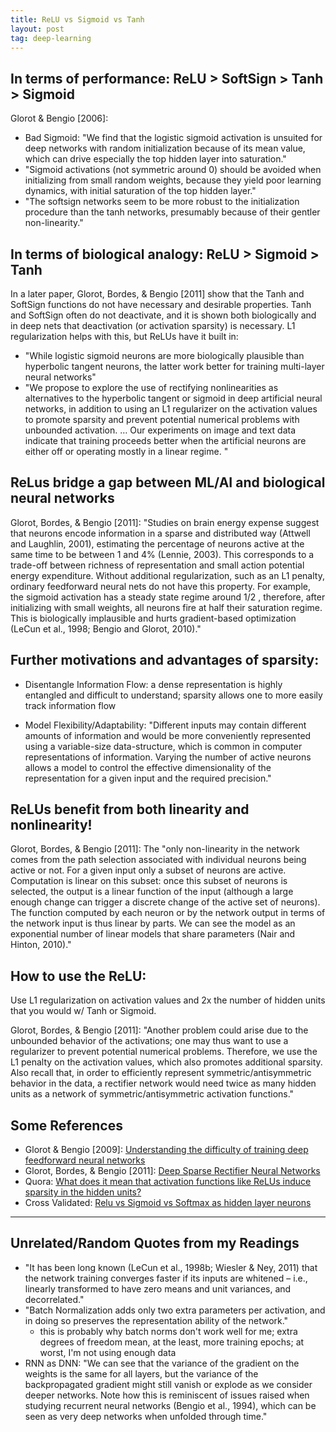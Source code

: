 ```yaml
---
title: ReLU vs Sigmoid vs Tanh
layout: post
tag: deep-learning
---
```


 
## In terms of performance: ReLU > SoftSign > Tanh > Sigmoid 

Glorot & Bengio [2006]: 
* Bad Sigmoid: "We find that the logistic sigmoid activation is unsuited for deep networks with random initialization 
because of its mean value, which can drive especially the top hidden layer into saturation." 
* "Sigmoid activations (not symmetric around 0) should be avoided when initializing from small random weights, because they yield 
poor learning dynamics, with initial saturation of the top hidden layer."
* "The softsign networks seem to be more robust to the initialization procedure than the tanh networks, presumably because of their 
gentler non-linearity."


## In terms of biological analogy:  ReLU > Sigmoid > Tanh

In a later paper, Glorot, Bordes, & Bengio [2011] show that the Tanh and SoftSign functions do not have necessary and desirable 
properties.  Tanh and SoftSign often do not deactivate, and it is shown both biologically and in deep nets that deactivation 
(or activation sparsity) is necessary.  L1 regularization helps with this, but ReLUs have it built in:
* "While logistic sigmoid neurons are more biologically plausible than hyperbolic tangent neurons, the latter work better for training 
multi-layer neural networks"
* "We propose to explore the use of rectifying nonlinearities as alternatives to the hyperbolic tangent or sigmoid in deep 
artificial neural networks, in addition to using an L1 regularizer on the activation values to promote sparsity and prevent 
potential numerical problems with unbounded activation. … Our experiments on image and text data indicate that training proceeds 
better when the artificial neurons are either off or operating mostly in a linear regime. "

 

## ReLus bridge a gap between ML/AI and biological neural networks
Glorot, Bordes, & Bengio [2011]: "Studies on brain energy expense suggest that neurons encode information in a sparse and distributed way (Attwell and Laughlin, 2001), 
estimating the percentage of neurons active at the same time to be between 1 and 4% (Lennie, 2003). This corresponds to a trade-off 
between richness of representation and small action potential energy expenditure. Without additional regularization, such as an 
L1 penalty, ordinary feedforward neural nets do not have this property. For example, the sigmoid activation has a steady state 
regime around 1/2 , therefore, after initializing with small weights, all neurons fire at half their saturation regime. This is 
biologically implausible and hurts gradient-based optimization (LeCun et al., 1998; Bengio and Glorot, 2010)."

 

## Further motivations and advantages of sparsity:
* Disentangle Information Flow:  a dense representation is highly entangled and difficult to understand; sparsity allows one to 
more easily track information flow

* Model Flexibility/Adaptability:  "Different inputs may contain different amounts of information and would be more conveniently 
represented using a variable-size data-structure, which is common in computer representations of information. Varying the number 
of active neurons allows a model to control the effective dimensionality of the representation for a given input and the required 
precision."

 

## ReLUs benefit from both linearity and nonlinearity!

Glorot, Bordes, & Bengio [2011]: The "only non-linearity in the network comes from the path selection associated with individual neurons being active or not. 
For a given input only a subset of neurons are active. Computation is linear on this subset: once this subset of neurons is 
selected, the output is a linear function of the input (although a large enough change can trigger a discrete change of the 
active set of neurons). The function computed by each neuron or by the network output in terms of the network input is thus 
linear by parts. We can see the model as an exponential number of linear models that share parameters (Nair and Hinton, 2010)."

 

## How to use the ReLU:  
Use L1 regularization on activation values and 2x the number of hidden units that you would w/ Tanh or Sigmoid.

Glorot, Bordes, & Bengio [2011]: "Another problem could arise due to the unbounded behavior of the activations; one may thus want to use a regularizer to 
prevent potential numerical problems. Therefore, we use the L1 penalty on the activation values, which also promotes additional 
sparsity. Also recall that, in order to efficiently represent symmetric/antisymmetric behavior in the data, a rectifier network would 
need twice as many hidden units as a network of symmetric/antisymmetric activation functions."

 

## Some References
* Glorot & Bengio [2009]: [Understanding the difficulty of training deep feedforward neural networks](http://proceedings.mlr.press/v9/glorot10a/glorot10a.pdf)
* Glorot, Bordes, & Bengio [2011]: [Deep Sparse Rectifier Neural Networks](http://proceedings.mlr.press/v15/glorot11a/glorot11a.pdf)
* Quora: [What does it mean that activation functions like ReLUs induce sparsity in the hidden units?](https://www.quora.com/What-does-it-mean-that-activation-functions-like-ReLUs-in-NNs-induce-sparsity-in-the-hidden-units)
* Cross Validated: [Relu vs Sigmoid vs Softmax as hidden layer neurons](https://stats.stackexchange.com/questions/218752/relu-vs-sigmoid-vs-softmax-as-hidden-layer-neurons)
 

----------------------------

## Unrelated/Random Quotes from my Readings
* "It has been long known (LeCun et al., 1998b; Wiesler & Ney, 2011) that the network training converges faster if its inputs are whitened – i.e., linearly transformed to have zero means and unit variances, and decorrelated."
* "Batch Normalization adds only two extra parameters per activation, and in doing so preserves the representation ability of the network."
  - this is probably why batch norms don't work well for me; extra degrees of freedom mean, at the least, more training epochs;  at worst, I'm not using enough data
* RNN as DNN: "We can see that the variance of the gradient on the weights is the same for all layers, but the variance of the backpropagated 
gradient might still vanish or explode as we consider deeper networks. Note how this is reminiscent of issues raised when 
studying recurrent neural networks (Bengio et al., 1994), which can be seen as very deep networks when unfolded through time."

 

 
